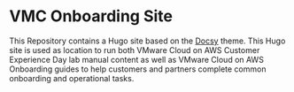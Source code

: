# VMC Onboarding Site

This Repository contains a Hugo site based on the [Docsy](https://github.com/google/docsy) theme. This Hugo site is used as location to run both VMware Cloud on AWS Customer Experience Day lab manual content as well as VMware Cloud on AWS Onboarding guides to help customers and partners complete common onboarding and operational tasks.
